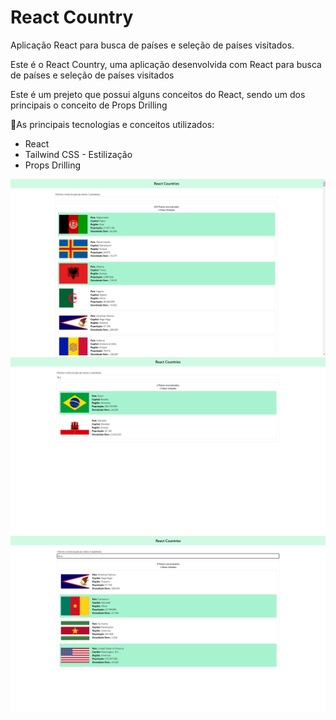 # React Country
Aplicação React para busca de países e seleção de países visitados.

Este é o React Country, uma aplicação desenvolvida com React para busca de países e seleção de países visitados

Este é um prejeto que possui alguns conceitos do React, sendo um dos principais o conceito de Props Drilling 

🚀As principais tecnologias e conceitos utilizados:
<ul>
<li>React</li>
<li>Tailwind CSS - Estilização </li>
<li>Props Drilling</li>
</ul>

<img src="./images/all countries.png" alt="Todos os países"/> 

<img src="./images/brazil.png" alt="Pesquisa com Bra"/> 

<img src="./images/ame Search country.png" alt="Pesquisa com ame"/> 

